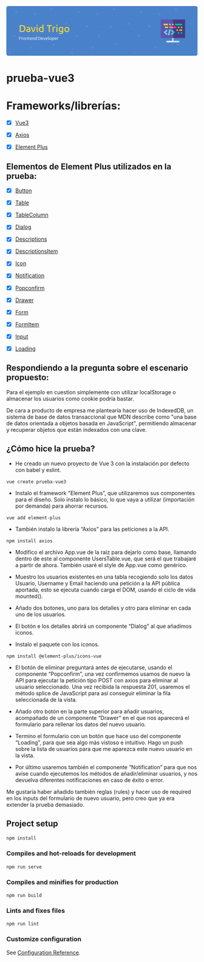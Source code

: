 ![David Trigo Frontend Developer](logo.png)
# prueba-vue3

# Frameworks/librerías:
- [x] [Vue3](https://vuejs.org/)
- [x] [Axios](https://github.com/axios/axios)
- [x] [Element Plus](https://element-plus.org/)


## Elementos de Element Plus utilizados en la prueba:
- [x] [Button](https://element-plus.org/en-US/component/button.html)
- [x] [Table](https://element-plus.org/en-US/component/table.html)
- [x] [TableColumn](https://element-plus.org/en-US/component/table.html)
- [x] [Dialog](https://element-plus.org/en-US/component/dialog.html)
- [x] [Descriptions](https://element-plus.org/en-US/component/descriptions.html)
- [x] [DescriptionsItem](https://element-plus.org/en-US/component/descriptions.html)
- [x] [Icon](https://element-plus.org/en-US/component/icon.html)
- [x] [Notification](https://element-plus.org/en-US/component/notification.html)
- [x] [Popconfirm](https://element-plus.org/en-US/component/popconfirm.html)
- [x] [Drawer](https://element-plus.org/en-US/component/drawer.html)
- [x] [Form](https://element-plus.org/en-US/component/form.html)
- [x] [FormItem](https://element-plus.org/en-US/component/form.html)
- [x] [Input](https://element-plus.org/en-US/component/input.html)
- [x] [Loading](https://element-plus.org/en-US/component/loading.html)


## Respondiendo a la pregunta sobre el escenario propuesto:
Para el ejemplo en cuestion simplemente con utilizar localStorage o almacenar los usuarios como cookie podría bastar.

De cara a producto de empresa me plantearía hacer uso de IndexedDB, un sistema de base de datos transaccional que MDN describe como "una base de datos orientada a objetos basada en JavaScript", permitiendo almacenar y recuperar objetos que están indexados con una clave.


## ¿Cómo hice la prueba?
- He creado un nuevo proyecto de Vue 3 con la instalación por defecto con babel y eslint.
```
vue create prueba-vue3
```
- Instalo el framework "Element Plus”, que utilizaremos sus componentes para el diseño. Solo instalo lo básico, lo que vaya a utilizar (importación por demanda) para ahorrar recursos.
```
vue add element-plus
```
- También instalo la librería “Axios” para las peticiones a la API.
```
npm install axios
```
- Modifico el archivo App.vue de la raíz para dejarlo como base, llamando dentro de este al componente UsersTable.vue, que será el que trabajaré a partir de ahora. También usaré el style de App.vue como genérico.

- Muestro los usuarios existentes en una tabla recogiendo solo los datos Usuario, Username y Email haciendo una petición a la API pública aportada, esto se ejecuta cuando carga el DOM, usando el ciclo de vida mounted().

- Añado dos botones, uno para los detalles y otro para eliminar en cada uno de los usuarios. 

- El botón e los detalles abrirá un componente “Dialog” al que añadimos iconos.

- Instalo el paquete con los iconos.
```
npm install @element-plus/icons-vue 
```
- El botón de eliminar preguntará antes de ejecutarse, usando el componente “Popconfirm”, una vez confirmemos usamos de nuevo la API para ejecutar la petición tipo POST con axios para eliminar al usuario seleccionado. Una vez recibida la respuesta 201, usaremos el método splice de JavaScript para así conseguir eliminar la fila seleccionada de la vista.

- Añado otro botón en la parte superior para añadir usuarios, acompañado de un componente “Drawer” en el que nos aparecerá el formulario para rellenar los datos del nuevo usuario. 

- Termino el formulario con un botón que hace uso del componente “Loading”, para que sea algo más vistoso e intuitivo. Hago un push sobre la lista de usuarios para que me aparezca este nuevo usuario en la vista.

- Por último usaremos también el componente “Notification” para que nos avise cuando ejecutemos los métodos de añadir/eliminar usuarios, y nos devuelva diferentes notificaciones en caso de éxito o error.


Me gustaría haber añadido también reglas (rules) y hacer uso de required en los inputs del formulario de nuevo usuario, pero creo que ya era extender la prueba demasiado.


## Project setup
```
npm install
```

### Compiles and hot-reloads for development
```
npm run serve
```

### Compiles and minifies for production
```
npm run build
```

### Lints and fixes files
```
npm run lint
```

### Customize configuration
See [Configuration Reference](https://cli.vuejs.org/config/).


